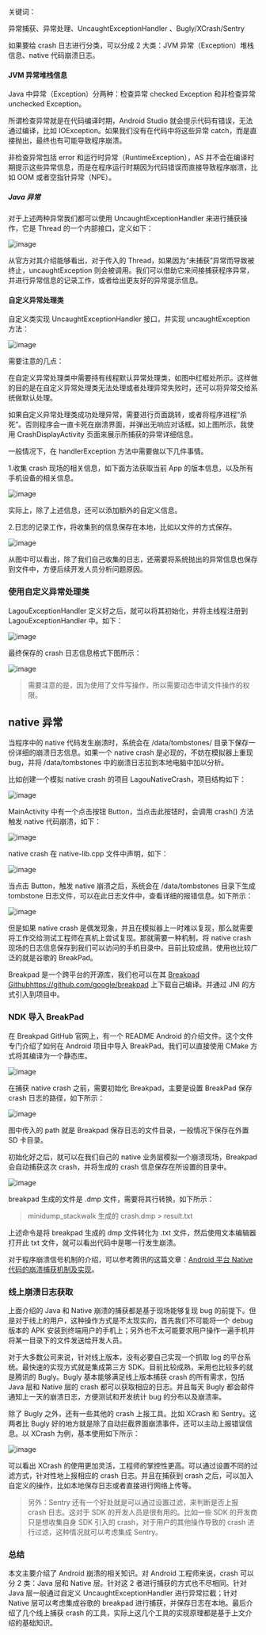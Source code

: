 关键词：

异常捕获、异常处理、UncaughtExceptionHandler 、Bugly/XCrash/Sentry



如果要给 crash 日志进行分类，可以分成 2 大类：JVM 异常（Exception）堆栈信息、native 代码崩溃日志。

#### JVM 异常堆栈信息

Java 中异常（Exception）分两种：检查异常 checked Exception 和非检查异常 unchecked Exception。

所谓检查异常就是在代码编译时期，Android Studio 就会提示代码有错误，无法通过编译，比如 IOException。如果我们没有在代码中将这些异常 catch，而是直接抛出，最终也有可能导致程序崩溃。

非检查异常包括 error 和运行时异常（RuntimeException），AS 并不会在编译时期提示这些异常信息，而是在程序运行时期因为代码错误而直接导致程序崩溃，比如 OOM 或者空指针异常（NPE）。

##### Java 异常

对于上述两种异常我们都可以使用 UncaughtExceptionHandler 来进行捕获操作，它是 Thread 的一个内部接口，定义如下：

![image](https://s0.lgstatic.com/i/image/M00/20/6E/Ciqc1F7ofWiAV2aBAAEGhcbtn98977.png)

从官方对其介绍能够看出，对于传入的 Thread，如果因为“未捕获”异常而导致被终止，uncaughtException 则会被调用。我们可以借助它来间接捕获程序异常，并进行异常信息的记录工作，或者给出更友好的异常提示信息。

#### 自定义异常处理类

自定义类实现 UncaughtExceptionHandler 接口，并实现 uncaughtException 方法：

![image](https://s0.lgstatic.com/i/image/M00/20/6E/Ciqc1F7ofXaAcZ7MAAK-ubwIhZk797.png)

需要注意的几点：

在自定义异常处理类中需要持有线程默认异常处理类，如图中红框处所示。这样做的目的是在自定义异常处理类无法处理或者处理异常失败时，还可以将异常交给系统做默认处理。

如果自定义异常处理类成功处理异常，需要进行页面跳转，或者将程序进程“杀死”。否则程序会一直卡死在崩溃界面，并弹出无响应对话框。如上图所示，我使用 CrashDisplayActivity 页面来展示所捕获的异常详细信息。

一般情况下，在 handlerException 方法中需要做以下几件事情。

1.收集 crash 现场的相关信息，如下面方法获取当前 App 的版本信息，以及所有手机设备的相关信息。

![image](https://s0.lgstatic.com/i/image/M00/20/7A/CgqCHl7ofYSAeFGcAAJnMJd645o410.png)

实际上，除了上述信息，还可以添加额外的自定义信息。

2.日志的记录工作，将收集到的信息保存在本地，比如以文件的方式保存。

![image](https://s0.lgstatic.com/i/image/M00/20/6E/Ciqc1F7ofYuAEnnPAAGeBy97jW8168.png)

从图中可以看出，除了我们自己收集的日志，还需要将系统抛出的异常信息也保存到文件中，方便后续开发人员分析问题原因。

### 使用自定义异常处理类

LagouExceptionHandler 定义好之后，就可以将其初始化，并将主线程注册到 LagouExceptionHandler 中。如下：

![image](https://s0.lgstatic.com/i/image/M00/20/7A/CgqCHl7ofZmAVDhnAACUY1wtWYQ757.png)

最终保存的 crash 日志信息格式下图所示：

![image](https://s0.lgstatic.com/i/image/M00/20/6F/Ciqc1F7ofaCAV-N0AAK1uzObDPg259.png)

> 需要注意的是，因为使用了文件写操作，所以需要动态申请文件操作的权限。

## native 异常

当程序中的 native 代码发生崩溃时，系统会在 /data/tombstones/ 目录下保存一份详细的崩溃日志信息。如果一个 native crash 是必现的，不妨在模拟器上重现 bug，并将 /data/tombstones 中的崩溃日志拉到本地电脑中加以分析。

比如创建一个模拟 native crash 的项目 LagouNativeCrash，项目结构如下：

![image](https://s0.lgstatic.com/i/image/M00/20/6F/Ciqc1F7ofa2AOQEoAABoHjKPFO4484.png)

MainActivity 中有一个点击按钮 Button，当点击此按钮时，会调用 crash() 方法触发 native 代码崩溃，如下：

![image](https://s0.lgstatic.com/i/image/M00/20/6F/Ciqc1F7ofbWACu1SAABHFSC0bhA498.png)

native crash 在 native-lib.cpp 文件中声明，如下：

![image](https://s0.lgstatic.com/i/image/M00/20/7A/CgqCHl7ofbyAMpx-AADl8pNCN4o838.png)

当点击 Button，触发 native 崩溃之后，系统会在 /data/tombstones 目录下生成 tombstone 日志文件，可以在此日志文件中，查看详细的报错信息。如下所示：

![image](https://s0.lgstatic.com/i/image/M00/20/6F/Ciqc1F7ofcWAPr9kAASbO90geqo412.png)

但是如果 native crash 是偶发现象，并且在模拟器上一时难以复现，那么就需要将工作交给测试工程师在真机上尝试复现。那就需要一种机制，将 native crash 现场的日志信息保存到我们可以访问的手机目录中。目前比较成熟，使用也比较广泛的就是谷歌的 BreakPad。

Breakpad 是一个跨平台的开源库，我们也可以在其 [Breakpad Github]()https://github.com/google/breakpad 上下载自己编译。并通过 JNI 的方式引入到项目中。

### NDK 导入 BreakPad

在 Breakpad GitHub 官网上，有一个 README Android 的介绍文件。这个文件专门介绍了如何在 Android 项目中导入 BreakPad。我们可以直接使用 CMake 方式将其编译为一个静态库。

![image](https://s0.lgstatic.com/i/image/M00/20/7B/CgqCHl7ofdmAexkGAAQt9jC9U2g259.png)

在捕获 native crash 之前，需要初始化 Breakpad，主要是设置 BreakPad 保存 crash 日志的路径，如下所示：

![image](https://s0.lgstatic.com/i/image/M00/20/6F/Ciqc1F7ofeOAOmfAAAI9QS6RESI036.png)

图中传入的 path 就是 Breakpad 保存日志的文件目录，一般情况下保存在外置 SD 卡目录。

初始化好之后，就可以在我们自己的 native 业务层模拟一个崩溃现场，Breakpad 会自动捕获这次 crash，并将生成的 crash 信息保存在所设置的目录中。

![image](https://s0.lgstatic.com/i/image/M00/20/7B/CgqCHl7ofeuAJlINAADteaIIElo908.png)

breakpad 生成的文件是 .dmp 文件，需要将其行转换，如下所示：

> minidump_stackwalk 生成的 crash.dmp > result.txt
>

上述命令是将 breakpad 生成的 dmp 文件转化为 .txt 文件，然后使用文本编辑器打开此 txt 文件，就可以看出代码中是哪一行发生崩溃。

对于程序崩溃信号机制的介绍，可以参考腾讯的这篇文章：[Android 平台 Native 代码的崩溃捕获机制及实现](https://mp.weixin.qq.com/s/g-WzYF3wWAljok1XjPoo7w?)。

### 线上崩溃日志获取

上面介绍的 Java 和 Native 崩溃的捕获都是基于现场能够复现 bug 的前提下。但是对于线上的用户，这种操作方式是不太现实的，首先我们不可能将一个 debug 版本的 APK 安装到终端用户的手机上；另外也不太可能要求用户操作一遍手机并将某一目录下的文件发送给开发人员。

对于大多数公司来说，针对线上版本，没有必要自己实现一个抓取 log 的平台系统。最快速的实现方式就是集成第三方 SDK。目前比较成熟，采用也比较多的就是腾讯的 Bugly。Bugly 基本能够满足线上版本捕获 crash 的所有需求，包括 Java 层和 Native 层的 crash 都可以获取相应的日志。并且每天 Bugly 都会邮件通知上一天的崩溃日志，方便测试和开发统计 bug 的分布以及崩溃率。

除了 Bugly 之外，还有一些其他的 crash 上报工具。比如 XCrash 和 Sentry。这两者比 Bugly 好的地方就是除了自动拦截界面崩溃事件，还可以主动上报错误信息。以 XCrash 为例，基本使用如下所示：

![image](https://s0.lgstatic.com/i/image/M00/20/7B/CgqCHl7offuAb-QwAANxaVWOCd8915.png)

可以看出 XCrash 的使用更加灵活，工程师的掌控性更高。可以通过设置不同的过滤方式，针对性地上报相应的 crash 日志。并且在捕获到 crash 之后，可以加入自定义的操作，比如本地保存日志或者直接进行网络上传等。

> 另外：Sentry 还有一个好处就是可以通过设置过滤，来判断是否上报 crash 日志。这对于 SDK 的开发人员是很有用的。比如一些 SDK 的开发商只是想收集自身 SDK 引入的 crash，对于用户的其他操作导致的 crash 进行过滤，这种情况就可以考虑集成 Sentry。

### 总结

本文主要介绍了 Android 崩溃的相关知识。对 Android 工程师来说，crash 可以分 2 类：Java 层和 Native 层。针对这 2 者进行捕获的方式也不尽相同。针对 Java 层一般通过自定义 UncaughtExceptionHandler 进行异常拦截；针对 Native 层可以考虑集成谷歌的 breakpad 进行捕获，并保存日志在本地。最后介绍了几个线上捕获 crash 的工具，实际上这几个工具的实现原理都是基于上文介绍的基础知识。